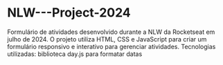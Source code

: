 # NLW---Project-2024
Formulário de atividades desenvolvido durante a NLW da Rocketseat em julho de 2024. O projeto utiliza HTML, CSS e JavaScript para criar um formulário responsivo e interativo para gerenciar atividades. Tecnologias utilizadas: biblioteca day.js para formatar datas
